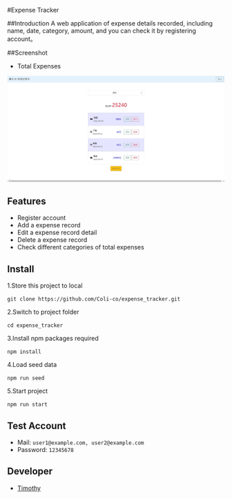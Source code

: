 #Expense Tracker

##Introduction
A web application of expense details recorded, including name, date, category, amount, and you can check it by registering account。

##Screenshot

- Total Expenses

![This is image](./public/screenshot.jpg)

## Features

- Register account
- Add a expense record
- Edit a expense record detail
- Delete a expense record
- Check different categories of total expenses

## Install

1.Store this project to local

```
git clone https://github.com/Coli-co/expense_tracker.git
```

2.Switch to project folder

```
cd expense_tracker
```

3.Install npm packages required

```
npm install
```

4.Load seed data

```
npm run seed
```

5.Start project

```
npm run start
```

## Test Account

- Mail: `user1@example.com, user2@example.com`
- Password: `12345678`

## Developer

- [Timothy](https://github.com/Coli-co)
